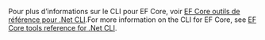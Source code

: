 <span data-ttu-id="050ed-101">Pour plus d’informations sur le CLI pour EF Core, voir [EF Core outils de référence pour .Net CLI](/ef/core/miscellaneous/cli/dotnet).</span><span class="sxs-lookup"><span data-stu-id="050ed-101">For more information on the CLI for EF Core, see [EF Core tools reference for .Net CLI](/ef/core/miscellaneous/cli/dotnet).</span></span>